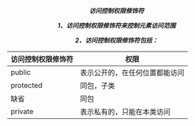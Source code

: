 <center><h5>访问控制权限修饰符

1、访问控制权限修饰符来控制元素访问范围

2、访问控制权限修饰符包括：

| 访问控制权限修饰符 | 权限                           |
| ------------------ | ------------------------------ |
| public             | 表示公开的，在任何位置都能访问 |
| protected          | 同包，子类                     |
| 缺省               | 同包                           |
| private            | 表示私有的，只能在本类访问     |

